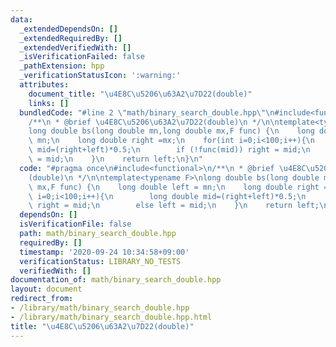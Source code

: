```yaml
---
data:
  _extendedDependsOn: []
  _extendedRequiredBy: []
  _extendedVerifiedWith: []
  _isVerificationFailed: false
  _pathExtension: hpp
  _verificationStatusIcon: ':warning:'
  attributes:
    document_title: "\u4E8C\u5206\u63A2\u7D22(double)"
    links: []
  bundledCode: "#line 2 \"math/binary_search_double.hpp\"\n#include<functional>\n\
    /**\n * @brief \u4E8C\u5206\u63A2\u7D22(double)\n */\n\ntemplate<typename F>\n\
    long double bs(long double mn,long double mx,F func) {\n    long double left =\
    \ mn;\n    long double right =mx;\n    for(int i=0;i<100;i++){\n        long double\
    \ mid=(right+left)*0.5;\n        if (!func(mid)) right = mid;\n        else left\
    \ = mid;\n    }\n    return left;\n}\n"
  code: "#pragma once\n#include<functional>\n/**\n * @brief \u4E8C\u5206\u63A2\u7D22\
    (double)\n */\n\ntemplate<typename F>\nlong double bs(long double mn,long double\
    \ mx,F func) {\n    long double left = mn;\n    long double right =mx;\n    for(int\
    \ i=0;i<100;i++){\n        long double mid=(right+left)*0.5;\n        if (!func(mid))\
    \ right = mid;\n        else left = mid;\n    }\n    return left;\n}"
  dependsOn: []
  isVerificationFile: false
  path: math/binary_search_double.hpp
  requiredBy: []
  timestamp: '2020-09-24 10:34:58+09:00'
  verificationStatus: LIBRARY_NO_TESTS
  verifiedWith: []
documentation_of: math/binary_search_double.hpp
layout: document
redirect_from:
- /library/math/binary_search_double.hpp
- /library/math/binary_search_double.hpp.html
title: "\u4E8C\u5206\u63A2\u7D22(double)"
---
```

